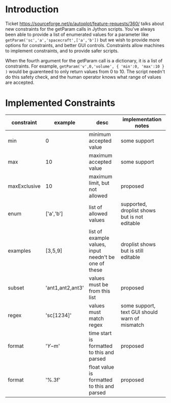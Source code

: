 # Introduction
Ticket https://sourceforge.net/p/autoplot/feature-requests/360/ talks about new constraints for
the getParam calls in Jython scripts.  You've always been able to provide a list of enumerated
values for a parameter like `getParam('sc','a','spacecraft',['a','b'])` but we wish to provide
more options for constraints, and better GUI controls.  Constraints allow machines to implement
constraints, and to provide safer scripts.

When the fourth argument for the getParam call is a dictionary, it is a list of constraints.  For
example, `getParam('v',0,'volume', { 'min':0, 'max':10 } )` would be guarenteed to only return 
values from 0 to 10.  The script needn't do this safety check, and the human operator knows what
range of values are accepted.

# Implemented Constraints


| constraint | example | desc | implementation notes |
| ---------- | ---- | -------- | --- |
| min        | 0 | minimum accepted value | some support |
| max        | 10 | maximum accepted value | some support |
| maxExclusive | 10 | maximum limit, but not allowed | proposed |
| enum  | ['a','b']| list of allowed values | supported, droplist shows but is not editable |
| examples | [3,5,9] | list of example values, <br>input needn't be one of these  | droplist shows but is still editable |
| subset | 'ant1,ant2,ant3' | values must be from this list |  proposed |
| regex | 'sc[1234]'  | values must match regex| some support, text GUI should warn of mismatch |
| format | '$Y-$m' | time start is formatted to this and parsed | proposed |
| format | '%.3f' | float value is formatted to this and parsed | proposed |



